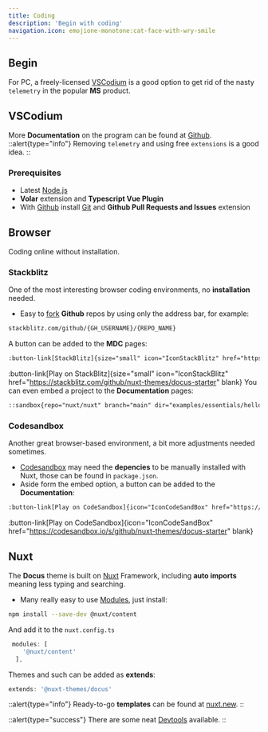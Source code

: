 ```yaml
---
title: Coding
description: 'Begin with coding'
navigation.icon: emojione-monotone:cat-face-with-wry-smile
---
```


## Begin

For PC, a freely-licensed [VSCodium](https://vscodium.com/) is a 
good option to get rid of the nasty `telemetry` in the popular **MS** product.

## VSCodium
 More **Documentation** on the program can be found at [Github](https://github.com/VSCodium/vscodium/blob/master/DOCS.md).
::alert{type="info"}
Removing `telemetry` and using free `extensions` is a good idea.
::

### Prerequisites

- Latest [Node.js](https://nodejs.org/en/download/)
- **Volar** extension and **Typescript Vue Plugin**
- With [Github](https://code.visualstudio.com/docs/sourcecontrol/github) install [Git](https://git-scm.com/download) and **Github Pull Requests and Issues** extension

## Browser
Coding online without installation.

### Stackblitz

 One of the most interesting browser coding environments, no **installation** needed.
- Easy to [fork](https://developer.stackblitz.com/guides/user-guide/importing-projects) **Github** repos by using only the address bar, for example:
```html
stackblitz.com/github/{GH_USERNAME}/{REPO_NAME}
```
A button can be added to the **MDC** pages:

```html
:button-link[StackBlitz]{size="small" icon="IconStackBlitz" href="https://stackblitz.com/github/nuxt-themes/docus-starter" blank}
```
:button-link[Play on StackBlitz]{size="small" icon="IconStackBlitz" href="https://stackblitz.com/github/nuxt-themes/docus-starter" blank}
You can even embed a project to the **Documentation** pages:
```html
::sandbox{repo="nuxt/nuxt" branch="main" dir="examples/essentials/hello-world" file="app.vue"} ::
```
### Codesandbox
Another great browser-based environment, a bit more adjustments needed sometimes.
- [Codesandbox](https://codesandbox.io/) may need the **depencies** to be manually installed with Nuxt, those can be found in `package.json`.
- Aside form the embed option, a button can be added to the **Documentation**:

```html
:button-link[Play on CodeSandbox]{icon="IconCodeSandBox" href="https://codesandbox.io/s/github/nuxt-themes/docus-starter" blank}
```
:button-link[Play on CodeSandbox]{icon="IconCodeSandBox" href="https://codesandbox.io/s/github/nuxt-themes/docus-starter" blank}

## Nuxt

The **Docus** theme is built on [Nuxt](https://nuxt.com/docs/getting-started/introduction) Framework, including **auto imports** meaning less typing and searching.

- Many really easy to use [Modules](https://nuxt.com/modules), just install:
```bash [npm]
npm install --save-dev @nuxt/content
```
And add it to the `nuxt.config.ts`
```ts
 modules: [
    '@nuxt/content'
  ],
```
Themes and such can be added as **extends**:
```ts
extends: '@nuxt-themes/docus'
```
::alert{type="info"}
Ready-to-go **templates** can be found at [nuxt.new](https://nuxt.new/).
::

::alert{type="success"}
There are some neat [Devtools](https://github.com/nuxt/devtools) available.
::